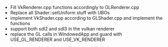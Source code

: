 * Fill VkRenderer.cpp functions accordingly to GLRenderer.cpp
* Replace all Shader::setUniform stuff with UBOs
* implement VkShader.cpp according to GLShader.cpp and implement the functions
* support both sdl2 and sdl3 in the vulkan renderer
* replace the GL calls in WindowedApp and guard with USE_GL_RENDERER and USE_VK_RENDERER
